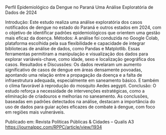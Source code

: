 Perfil Epidemiológico da Dengue no Paraná Uma Análise Exploratória de Dados de 2024

Introdução: Este estudo realiza uma análise exploratória dos casos notificados de dengue no estado do Paraná e outros estados em 2024, com o objetivo de identificar padrões epidemiológicos que orientem uma gestão mais eficaz da doença. Métodos: A análise foi conduzida no Google Colab, plataforma escolhida pela sua flexibilidade e capacidade de integrar bibliotecas de análise de dados, como Pandas e Matplotlib. Essas ferramentas permitiram a manipulação e visualização dos dados para explorar variáveis-chave, como idade, sexo e localização geográfica dos casos. Resultados e Discussões: Os dados revelaram um aumento significativo de casos de dengue em áreas densamente povoadas, apontando uma relação entre a propagação da doença e a falta de infraestrutura adequada, especialmente em saneamento básico. E também o clima favorável à reprodução do mosquito Aedes aegypti. Conclusão: O estudo reforça a necessidade de intervenções estratégicas, como a eliminação de criadouros e melhorias no saneamento. As conclusões, baseadas em padrões detectados na análise, destacam a importância do uso de dados para guiar ações eficazes de combate à dengue, com foco em regiões mais vulneráveis.

Publicado em: Revista Políticas Públicas & Cidades – Qualis A3
https://journalppc.com/RPPC/article/view/1934
